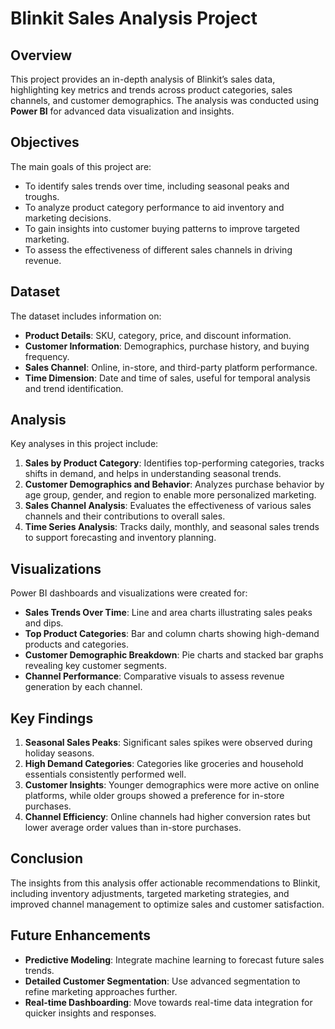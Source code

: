 # Blinkit Sales Analysis Project

## Overview

This project provides an in-depth analysis of Blinkit’s sales data, highlighting key metrics and trends across product categories, sales channels, and customer demographics. The analysis was conducted using **Power BI** for advanced data visualization and insights.

## Objectives

The main goals of this project are:

- To identify sales trends over time, including seasonal peaks and troughs.
- To analyze product category performance to aid inventory and marketing decisions.
- To gain insights into customer buying patterns to improve targeted marketing.
- To assess the effectiveness of different sales channels in driving revenue.

## Dataset

The dataset includes information on:

- **Product Details**: SKU, category, price, and discount information.
- **Customer Information**: Demographics, purchase history, and buying frequency.
- **Sales Channel**: Online, in-store, and third-party platform performance.
- **Time Dimension**: Date and time of sales, useful for temporal analysis and trend identification.

## Analysis

Key analyses in this project include:

1. **Sales by Product Category**: Identifies top-performing categories, tracks shifts in demand, and helps in understanding seasonal trends.
2. **Customer Demographics and Behavior**: Analyzes purchase behavior by age group, gender, and region to enable more personalized marketing.
3. **Sales Channel Analysis**: Evaluates the effectiveness of various sales channels and their contributions to overall sales.
4. **Time Series Analysis**: Tracks daily, monthly, and seasonal sales trends to support forecasting and inventory planning.

## Visualizations

Power BI dashboards and visualizations were created for:

- **Sales Trends Over Time**: Line and area charts illustrating sales peaks and dips.
- **Top Product Categories**: Bar and column charts showing high-demand products and categories.
- **Customer Demographic Breakdown**: Pie charts and stacked bar graphs revealing key customer segments.
- **Channel Performance**: Comparative visuals to assess revenue generation by each channel.

## Key Findings

1. **Seasonal Sales Peaks**: Significant sales spikes were observed during holiday seasons.
2. **High Demand Categories**: Categories like groceries and household essentials consistently performed well.
3. **Customer Insights**: Younger demographics were more active on online platforms, while older groups showed a preference for in-store purchases.
4. **Channel Efficiency**: Online channels had higher conversion rates but lower average order values than in-store purchases.

## Conclusion

The insights from this analysis offer actionable recommendations to Blinkit, including inventory adjustments, targeted marketing strategies, and improved channel management to optimize sales and customer satisfaction.

## Future Enhancements

- **Predictive Modeling**: Integrate machine learning to forecast future sales trends.
- **Detailed Customer Segmentation**: Use advanced segmentation to refine marketing approaches further.
- **Real-time Dashboarding**: Move towards real-time data integration for quicker insights and responses.
